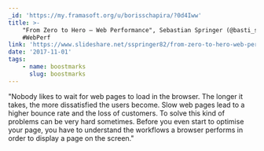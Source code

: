 ```yaml
---
_id: 'https://my.framasoft.org/u/borisschapira/?0d4Iww'
title: >-
    "From Zero to Hero – Web Performance", Sebastian Springer (@basti_springer)
    #WebPerf
link: 'https://www.slideshare.net/sspringer82/from-zero-to-hero-web-performance/1'
date: '2017-11-01'
tags:
    - name: boostmarks
      slug: boostmarks
---
```


<div class="markdown"><p>&quot;Nobody likes to wait for web pages to load in the browser. The longer it takes, the more dissatisfied the users become. Slow web pages lead to a higher bounce rate and the loss of customers. To solve this kind of problems can be very hard sometimes. Before you even start to optimise your page, you have to understand the workflows a browser performs in order to display a page on the screen.&quot;
</p></div>
